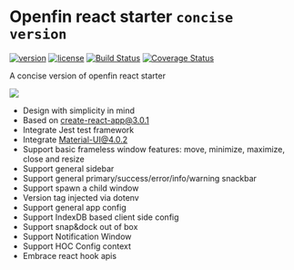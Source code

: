 # Openfin react starter `concise version`

[![version][version-badge]][CHANGELOG] [![license][license-badge]][LICENSE]
[![Build Status](https://travis-ci.com/openfin-js-app/openfin-react-concise.svg?branch=master)](https://travis-ci.com/openfin-js-app/openfin-react-concise)
[![Coverage Status](https://coveralls.io/repos/github/openfin-js-app/openfin-react-concise/badge.svg?branch=master)](https://coveralls.io/github/openfin-js-app/openfin-react-concise?branch=master)

A concise version of openfin react starter

![](https://albertleigh.github.io/openfin-react-latest/img/screenshoot.gif)

* Design with simplicity in mind
* Based on create-react-app@3.0.1
* Integrate Jest test framework
* Integrate Material-UI@4.0.2
* Support basic frameless window features: move, minimize, maximize, close and resize
* Support general sidebar
* Support general primary/success/error/info/warning snackbar
* Support spawn a child window
* Version tag injected via dotenv
* Support general app config
* Support IndexDB based client side config
* Support snap&dock out of box
* Support Notification Window
* Support HOC Config context
* Embrace react hook apis

[LICENSE]: ./LICENSE.md
[CHANGELOG]: ./CHANGELOG.md

[version-badge]: https://img.shields.io/badge/version-1.1.0-green.svg
[license-badge]: https://img.shields.io/badge/license-MIT-green.svg


